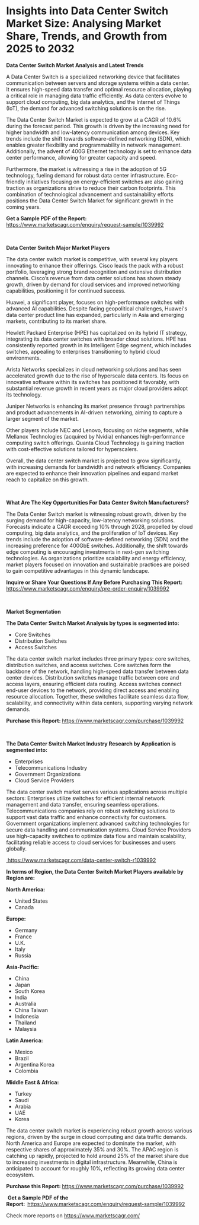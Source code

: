 <p><h1>Insights into Data Center Switch Market Size: Analysing Market Share, Trends, and Growth from 2025 to 2032</h1></p><p><strong>Data Center Switch Market Analysis and Latest Trends</strong></p>
<p><p>A Data Center Switch is a specialized networking device that facilitates communication between servers and storage systems within a data center. It ensures high-speed data transfer and optimal resource allocation, playing a critical role in managing data traffic efficiently. As data centers evolve to support cloud computing, big data analytics, and the Internet of Things (IoT), the demand for advanced switching solutions is on the rise.</p><p>The Data Center Switch Market is expected to grow at a CAGR of 10.6% during the forecast period. This growth is driven by the increasing need for higher bandwidth and low-latency communication among devices. Key trends include the shift towards software-defined networking (SDN), which enables greater flexibility and programmability in network management. Additionally, the advent of 400G Ethernet technology is set to enhance data center performance, allowing for greater capacity and speed. </p><p>Furthermore, the market is witnessing a rise in the adoption of 5G technology, fueling demand for robust data center infrastructure. Eco-friendly initiatives focusing on energy-efficient switches are also gaining traction as organizations strive to reduce their carbon footprints. This combination of technological advancement and sustainability efforts positions the Data Center Switch Market for significant growth in the coming years.</p></p>
<p><strong>Get a Sample PDF of the Report:&nbsp;</strong> <a href="https://www.marketscagr.com/enquiry/request-sample/1039992?utm_campaign=3277&utm_medium=2&utm_source=Github&utm_content=ia&utm_term=08042025&utm_id=data-center-switch">https://www.marketscagr.com/enquiry/request-sample/1039992</a></p>
<p>&nbsp;</p>
<p><strong>Data Center Switch Major Market Players</strong></p>
<p><p>The data center switch market is competitive, with several key players innovating to enhance their offerings. Cisco leads the pack with a robust portfolio, leveraging strong brand recognition and extensive distribution channels. Cisco’s revenue from data center solutions has shown steady growth, driven by demand for cloud services and improved networking capabilities, positioning it for continued success.</p><p>Huawei, a significant player, focuses on high-performance switches with advanced AI capabilities. Despite facing geopolitical challenges, Huawei's data center product line has expanded, particularly in Asia and emerging markets, contributing to its market share.</p><p>Hewlett Packard Enterprise (HPE) has capitalized on its hybrid IT strategy, integrating its data center switches with broader cloud solutions. HPE has consistently reported growth in its Intelligent Edge segment, which includes switches, appealing to enterprises transitioning to hybrid cloud environments.</p><p>Arista Networks specializes in cloud networking solutions and has seen accelerated growth due to the rise of hyperscale data centers. Its focus on innovative software within its switches has positioned it favorably, with substantial revenue growth in recent years as major cloud providers adopt its technology.</p><p>Juniper Networks is enhancing its market presence through partnerships and product advancements in AI-driven networking, aiming to capture a larger segment of the market.</p><p>Other players include NEC and Lenovo, focusing on niche segments, while Mellanox Technologies (acquired by Nvidia) enhances high-performance computing switch offerings. Quanta Cloud Technology is gaining traction with cost-effective solutions tailored for hyperscalers.</p><p>Overall, the data center switch market is projected to grow significantly, with increasing demands for bandwidth and network efficiency. Companies are expected to enhance their innovation pipelines and expand market reach to capitalize on this growth.</p></p>
<p>&nbsp;</p>
<p><strong>What Are The Key Opportunities For Data Center Switch Manufacturers?</strong></p>
<p><p>The Data Center Switch market is witnessing robust growth, driven by the surging demand for high-capacity, low-latency networking solutions. Forecasts indicate a CAGR exceeding 10% through 2028, propelled by cloud computing, big data analytics, and the proliferation of IoT devices. Key trends include the adoption of software-defined networking (SDN) and the increasing preference for 400GbE switches. Additionally, the shift towards edge computing is encouraging investments in next-gen switching technologies. As organizations prioritize scalability and energy efficiency, market players focused on innovation and sustainable practices are poised to gain competitive advantages in this dynamic landscape.</p></p>
<p><strong>Inquire or Share Your Questions If Any Before Purchasing This Report:</strong> <a href="https://www.marketscagr.com/enquiry/pre-order-enquiry/1039992?utm_campaign=3277&utm_medium=2&utm_source=Github&utm_content=ia&utm_term=08042025&utm_id=data-center-switch">https://www.marketscagr.com/enquiry/pre-order-enquiry/1039992</a></p>
<p>&nbsp;</p>
<p><strong>Market Segmentation</strong></p>
<p><strong>The Data Center Switch Market Analysis by types is segmented into:</strong></p>
<p><ul><li>Core Switches</li><li>Distribution Switches</li><li>Access Switches</li></ul></p>
<p><p>The data center switch market includes three primary types: core switches, distribution switches, and access switches. Core switches form the backbone of the network, handling high-speed data transfer between data center devices. Distribution switches manage traffic between core and access layers, ensuring efficient data routing. Access switches connect end-user devices to the network, providing direct access and enabling resource allocation. Together, these switches facilitate seamless data flow, scalability, and connectivity within data centers, supporting varying network demands.</p></p>
<p><strong>Purchase this Report:&nbsp;</strong><a href="https://www.marketscagr.com/purchase/1039992?utm_campaign=3277&utm_medium=2&utm_source=Github&utm_content=ia&utm_term=08042025&utm_id=data-center-switch">https://www.marketscagr.com/purchase/1039992</a></p>
<p>&nbsp;</p>
<p><strong>The Data Center Switch Market Industry Research by Application is segmented into:</strong></p>
<p><ul><li>Enterprises</li><li>Telecommunications Industry</li><li>Government Organizations</li><li>Cloud Service Providers</li></ul></p>
<p><p>The data center switch market serves various applications across multiple sectors: Enterprises utilize switches for efficient internal network management and data transfer, ensuring seamless operations. Telecommunications companies rely on robust switching solutions to support vast data traffic and enhance connectivity for customers. Government organizations implement advanced switching technologies for secure data handling and communication systems. Cloud Service Providers use high-capacity switches to optimize data flow and maintain scalability, facilitating reliable access to cloud services for businesses and users globally.</p></p>
<p><a href="https://www.marketscagr.com/data-center-switch-r1039992?utm_campaign=3277&utm_medium=2&utm_source=Github&utm_content=ia&utm_term=08042025&utm_id=data-center-switch">&nbsp;https://www.marketscagr.com/data-center-switch-r1039992</a></p>
<p><strong>In terms of Region, the Data Center Switch Market Players available by Region are:</strong></p>
<p>
    <p> <strong> North America: </strong>
        <ul>
            <li>United States</li>
            <li>Canada</li>
        </ul>
        </p> 
    <p> <strong> Europe: </strong>
        <ul>
            <li>Germany</li>
            <li>France</li>
            <li>U.K.</li>
            <li>Italy</li>
            <li>Russia</li>
        </ul>
        </p> 
    <p> <strong> Asia-Pacific: </strong>
        <ul>
            <li>China</li>
            <li>Japan</li>
            <li>South Korea</li>
            <li>India</li>
            <li>Australia</li>
            <li>China Taiwan</li>
            <li>Indonesia</li>
            <li>Thailand</li>
            <li>Malaysia</li>
        </ul>
        </p> 
    <p> <strong> Latin America: </strong>
        <ul>
            <li>Mexico</li>
            <li>Brazil</li>
            <li>Argentina Korea</li>
            <li>Colombia</li>
        </ul>
        </p> 
    <p> <strong> Middle East & Africa: </strong>
        <ul>
            <li>Turkey</li>
            <li>Saudi</li>
            <li>Arabia</li>
            <li>UAE</li>
            <li>Korea</li>
        </ul>
    </p>
    </p>
<p><p>The data center switch market is experiencing robust growth across various regions, driven by the surge in cloud computing and data traffic demands. North America and Europe are expected to dominate the market, with respective shares of approximately 35% and 30%. The APAC region is catching up rapidly, projected to hold around 25% of the market share due to increasing investments in digital infrastructure. Meanwhile, China is anticipated to account for roughly 10%, reflecting its growing data center ecosystem.</p></p>
<p><strong>Purchase this Report: </strong><a href="https://www.marketscagr.com/purchase/1039992?utm_campaign=3277&utm_medium=2&utm_source=Github&utm_content=ia&utm_term=08042025&utm_id=data-center-switch">https://www.marketscagr.com/purchase/1039992</a></p>
<p>&nbsp;<strong>Get a Sample PDF of the Report:&nbsp;&nbsp;</strong><a href="https://www.marketscagr.com/enquiry/request-sample/1039992?utm_campaign=3277&utm_medium=2&utm_source=Github&utm_content=ia&utm_term=08042025&utm_id=data-center-switch">https://www.marketscagr.com/enquiry/request-sample/1039992</a></p>
<p><strong></strong></p>
<p>Check more reports on <a href="https://www.marketscagr.com/?utm_campaign=3277&utm_medium=2&utm_source=Github&utm_content=ia&utm_term=08042025&utm_id=data-center-switch">https://www.marketscagr.com/</a></p>